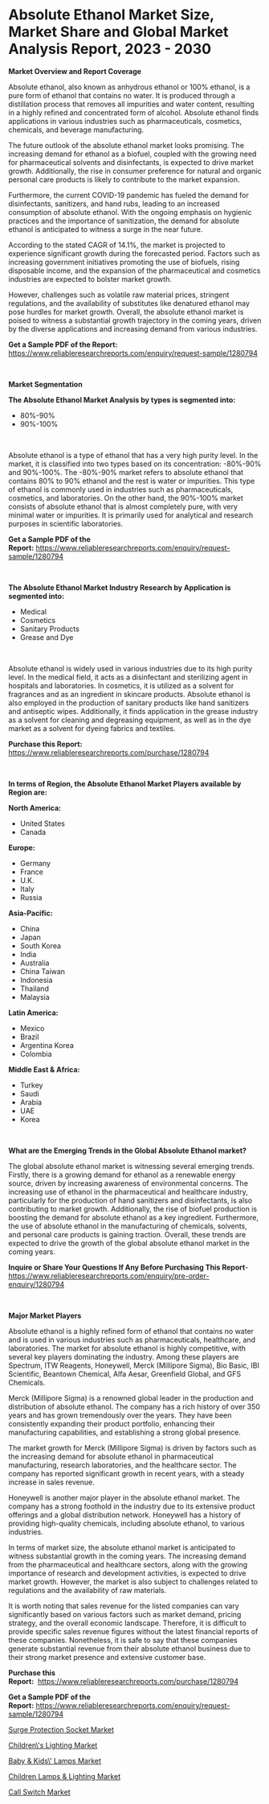 <p><h1>Absolute Ethanol Market Size, Market Share and Global Market Analysis Report, 2023 - 2030</h1></p><p><strong>Market Overview and Report Coverage</strong></p>
<p><p>Absolute ethanol, also known as anhydrous ethanol or 100% ethanol, is a pure form of ethanol that contains no water. It is produced through a distillation process that removes all impurities and water content, resulting in a highly refined and concentrated form of alcohol. Absolute ethanol finds applications in various industries such as pharmaceuticals, cosmetics, chemicals, and beverage manufacturing.</p><p>The future outlook of the absolute ethanol market looks promising. The increasing demand for ethanol as a biofuel, coupled with the growing need for pharmaceutical solvents and disinfectants, is expected to drive market growth. Additionally, the rise in consumer preference for natural and organic personal care products is likely to contribute to the market expansion.</p><p>Furthermore, the current COVID-19 pandemic has fueled the demand for disinfectants, sanitizers, and hand rubs, leading to an increased consumption of absolute ethanol. With the ongoing emphasis on hygienic practices and the importance of sanitization, the demand for absolute ethanol is anticipated to witness a surge in the near future.</p><p>According to the stated CAGR of 14.1%, the market is projected to experience significant growth during the forecasted period. Factors such as increasing government initiatives promoting the use of biofuels, rising disposable income, and the expansion of the pharmaceutical and cosmetics industries are expected to bolster market growth.</p><p>However, challenges such as volatile raw material prices, stringent regulations, and the availability of substitutes like denatured ethanol may pose hurdles for market growth. Overall, the absolute ethanol market is poised to witness a substantial growth trajectory in the coming years, driven by the diverse applications and increasing demand from various industries.</p></p>
<p><strong>Get a Sample PDF of the Report:</strong> <a href="https://www.reliableresearchreports.com/enquiry/request-sample/1280794">https://www.reliableresearchreports.com/enquiry/request-sample/1280794</a></p>
<p>&nbsp;</p>
<p><strong>Market Segmentation</strong></p>
<p><strong>The Absolute Ethanol Market Analysis by types is segmented into:</strong></p>
<p><ul><li>80%-90%</li><li>90%-100%</li></ul></p>
<p>&nbsp;</p>
<p><p>Absolute ethanol is a type of ethanol that has a very high purity level. In the market, it is classified into two types based on its concentration: -80%-90% and 90%-100%. The -80%-90% market refers to absolute ethanol that contains 80% to 90% ethanol and the rest is water or impurities. This type of ethanol is commonly used in industries such as pharmaceuticals, cosmetics, and laboratories. On the other hand, the 90%-100% market consists of absolute ethanol that is almost completely pure, with very minimal water or impurities. It is primarily used for analytical and research purposes in scientific laboratories.</p></p>
<p><strong>Get a Sample PDF of the Report:</strong>&nbsp;<a href="https://www.reliableresearchreports.com/enquiry/request-sample/1280794">https://www.reliableresearchreports.com/enquiry/request-sample/1280794</a></p>
<p>&nbsp;</p>
<p><strong>The Absolute Ethanol Market Industry Research by Application is segmented into:</strong></p>
<p><ul><li>Medical</li><li>Cosmetics</li><li>Sanitary Products</li><li>Grease and Dye</li></ul></p>
<p>&nbsp;</p>
<p><p>Absolute ethanol is widely used in various industries due to its high purity level. In the medical field, it acts as a disinfectant and sterilizing agent in hospitals and laboratories. In cosmetics, it is utilized as a solvent for fragrances and as an ingredient in skincare products. Absolute ethanol is also employed in the production of sanitary products like hand sanitizers and antiseptic wipes. Additionally, it finds application in the grease industry as a solvent for cleaning and degreasing equipment, as well as in the dye market as a solvent for dyeing fabrics and textiles.</p></p>
<p><strong>Purchase this Report:</strong>&nbsp; <a href="https://www.reliableresearchreports.com/purchase/1280794">https://www.reliableresearchreports.com/purchase/1280794</a></p>
<p>&nbsp;</p>
<p><strong>In terms of Region, the Absolute Ethanol Market Players available by Region are:</strong></p>
<p>
    <p> <strong> North America: </strong>
        <ul>
            <li>United States</li>
            <li>Canada</li>
        </ul>
        </p> 
    <p> <strong> Europe: </strong>
        <ul>
            <li>Germany</li>
            <li>France</li>
            <li>U.K.</li>
            <li>Italy</li>
            <li>Russia</li>
        </ul>
        </p> 
    <p> <strong> Asia-Pacific: </strong>
        <ul>
            <li>China</li>
            <li>Japan</li>
            <li>South Korea</li>
            <li>India</li>
            <li>Australia</li>
            <li>China Taiwan</li>
            <li>Indonesia</li>
            <li>Thailand</li>
            <li>Malaysia</li>
        </ul>
        </p> 
    <p> <strong> Latin America: </strong>
        <ul>
            <li>Mexico</li>
            <li>Brazil</li>
            <li>Argentina Korea</li>
            <li>Colombia</li>
        </ul>
        </p> 
    <p> <strong> Middle East & Africa: </strong>
        <ul>
            <li>Turkey</li>
            <li>Saudi</li>
            <li>Arabia</li>
            <li>UAE</li>
            <li>Korea</li>
        </ul>
    </p>
    </p>
<p>&nbsp;</p>
<p><strong>What are the Emerging Trends in the Global Absolute Ethanol market?</strong></p>
<p><p>The global absolute ethanol market is witnessing several emerging trends. Firstly, there is a growing demand for ethanol as a renewable energy source, driven by increasing awareness of environmental concerns. The increasing use of ethanol in the pharmaceutical and healthcare industry, particularly for the production of hand sanitizers and disinfectants, is also contributing to market growth. Additionally, the rise of biofuel production is boosting the demand for absolute ethanol as a key ingredient. Furthermore, the use of absolute ethanol in the manufacturing of chemicals, solvents, and personal care products is gaining traction. Overall, these trends are expected to drive the growth of the global absolute ethanol market in the coming years.</p></p>
<p><strong>Inquire or Share Your Questions If Any Before Purchasing This Report</strong>- <a href="https://www.reliableresearchreports.com/enquiry/pre-order-enquiry/1280794">https://www.reliableresearchreports.com/enquiry/pre-order-enquiry/1280794</a></p>
<p>&nbsp;</p>
<p><strong>Major Market Players</strong></p>
<p><p>Absolute ethanol is a highly refined form of ethanol that contains no water and is used in various industries such as pharmaceuticals, healthcare, and laboratories. The market for absolute ethanol is highly competitive, with several key players dominating the industry. Among these players are Spectrum, ITW Reagents, Honeywell, Merck (Millipore Sigma), Bio Basic, IBI Scientific, Beantown Chemical, Alfa Aesar, Greenfield Global, and GFS Chemicals.</p><p>Merck (Millipore Sigma) is a renowned global leader in the production and distribution of absolute ethanol. The company has a rich history of over 350 years and has grown tremendously over the years. They have been consistently expanding their product portfolio, enhancing their manufacturing capabilities, and establishing a strong global presence. </p><p>The market growth for Merck (Millipore Sigma) is driven by factors such as the increasing demand for absolute ethanol in pharmaceutical manufacturing, research laboratories, and the healthcare sector. The company has reported significant growth in recent years, with a steady increase in sales revenue. </p><p>Honeywell is another major player in the absolute ethanol market. The company has a strong foothold in the industry due to its extensive product offerings and a global distribution network. Honeywell has a history of providing high-quality chemicals, including absolute ethanol, to various industries. </p><p>In terms of market size, the absolute ethanol market is anticipated to witness substantial growth in the coming years. The increasing demand from the pharmaceutical and healthcare sectors, along with the growing importance of research and development activities, is expected to drive market growth. However, the market is also subject to challenges related to regulations and the availability of raw materials.</p><p>It is worth noting that sales revenue for the listed companies can vary significantly based on various factors such as market demand, pricing strategy, and the overall economic landscape. Therefore, it is difficult to provide specific sales revenue figures without the latest financial reports of these companies. Nonetheless, it is safe to say that these companies generate substantial revenue from their absolute ethanol business due to their strong market presence and extensive customer base.</p></p>
<p><strong>Purchase this Report:</strong>&nbsp;&nbsp;<a href="https://www.reliableresearchreports.com/purchase/1280794">https://www.reliableresearchreports.com/purchase/1280794</a></p>
<p></p>
<p><strong>Get a Sample PDF of the Report:</strong>&nbsp;<a href="https://www.reliableresearchreports.com/enquiry/request-sample/1280794">https://www.reliableresearchreports.com/enquiry/request-sample/1280794</a></p>
<p><p><a href="https://medium.com/@beauhagenes2023/surge-protection-socket-market-size-growth-forecast-2023-2030-309ae57072dd">Surge Protection Socket Market</a></p><p><a href="https://www.linkedin.com/pulse/childrens-lighting-market-challenges-opportunities-growth/">Children\'s Lighting Market</a></p><p><a href="https://www.linkedin.com/pulse/baby-amp-kids-lamps-market-size-share-trends-analysis/">Baby & Kids\' Lamps Market</a></p><p><a href="https://www.linkedin.com/pulse/children-lamps-amp-lighting-market-research/">Children Lamps & Lighting Market</a></p><p><a href="https://medium.com/@lupeosinski/call-switch-market-size-growth-forecast-2023-2030-0f215e5fc921">Call Switch Market</a></p></p>
